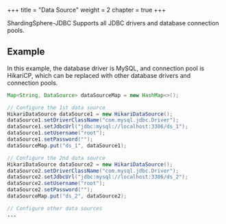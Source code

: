 +++
title = "Data Source"
weight = 2
chapter = true
+++

ShardingSphere-JDBC Supports all JDBC drivers and database connection pools.

## Example

In this example, the database driver is MySQL, and connection pool is HikariCP, which can be replaced with other database drivers and connection pools.

```java
Map<String, DataSource> dataSourceMap = new HashMap<>();

// Configure the 1st data source
HikariDataSource dataSource1 = new HikariDataSource();
dataSource1.setDriverClassName("com.mysql.jdbc.Driver");
dataSource1.setJdbcUrl("jdbc:mysql://localhost:3306/ds_1");
dataSource1.setUsername("root");
dataSource1.setPassword("");
dataSourceMap.put("ds_1", dataSource1);

// Configure the 2nd data source
HikariDataSource dataSource2 = new HikariDataSource();
dataSource2.setDriverClassName("com.mysql.jdbc.Driver");
dataSource2.setJdbcUrl("jdbc:mysql://localhost:3306/ds_2");
dataSource2.setUsername("root");
dataSource2.setPassword("");
dataSourceMap.put("ds_2", dataSource2);

// Configure other data sources
...
```
